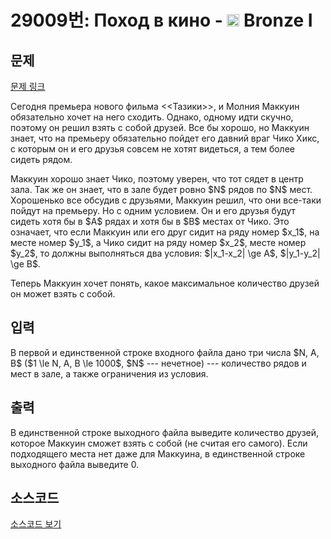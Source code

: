 # 29009번: Поход в кино - <img src="https://static.solved.ac/tier_small/5.svg" style="height:20px" /> Bronze I

<!-- performance -->

<!-- 문제 제출 후 깃허브에 푸시를 했을 때 제출한 코드의 성능이 입력될 공간입니다.-->

<!-- end -->

## 문제

[문제 링크](https://boj.kr/29009)


<p>Сегодня премьера нового фильма &lt;&lt;Тазики&gt;&gt;, и Молния Маккуин обязательно хочет на него сходить. Однако, одному идти скучно, поэтому он решил взять с собой друзей. Все бы хорошо, но Маккуин знает, что на премьеру обязательно пойдет его давний враг Чико Хикс, с которым он и его друзья совсем не хотят видеться, а тем более сидеть рядом.</p>

<p>Маккуин хорошо знает Чико, поэтому уверен, что тот сядет в центр зала. Так же он знает, что в зале будет ровно $N$ рядов по $N$ мест. Хорошенько все обсудив с друзьями, Маккуин решил, что они все-таки пойдут на премьеру. Но с одним условием. Он и его друзья будут сидеть хотя бы в $A$ рядах и хотя бы в $B$ местах от Чико. Это означает, что если Маккуин или его друг сидит на ряду номер $x_1$, на месте номер $y_1$, а Чико сидит на ряду номер $x_2$, месте номер $y_2$, то должны выполняться два условия: $|x_1-x_2| \ge A$, $|y_1-y_2| \ge B$.</p>

<p>Теперь Маккуин хочет понять, какое максимальное количество друзей он может взять с собой.</p>



## 입력


<p>В первой и единственной строке входного файла дано три числа $N, A, B$ ($1 \le N, A, B \le 1000$, $N$ --- нечетное) --- количество рядов и мест в зале, а также ограничения из условия.</p>



## 출력


<p>В единственной строке выходного файла выведите количество друзей, которое Маккуин сможет взять с собой (не считая его самого). Если подходящего места нет даже для Маккуина, в единственной строке выходного файла выведите 0.</p>



## 소스코드

[소스코드 보기](Поход%20в%20кино.py)